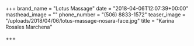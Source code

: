 +++
brand_name = "Lotus Massage"
date = "2018-04-06T12:07:39+00:00"
masthead_image = ""
phone_number = "(506) 8833-1572"
teaser_image = "/uploads/2018/04/06/lotus-massage-nosara-face.jpg"
title = "Karina Rosales Marchena"

+++
